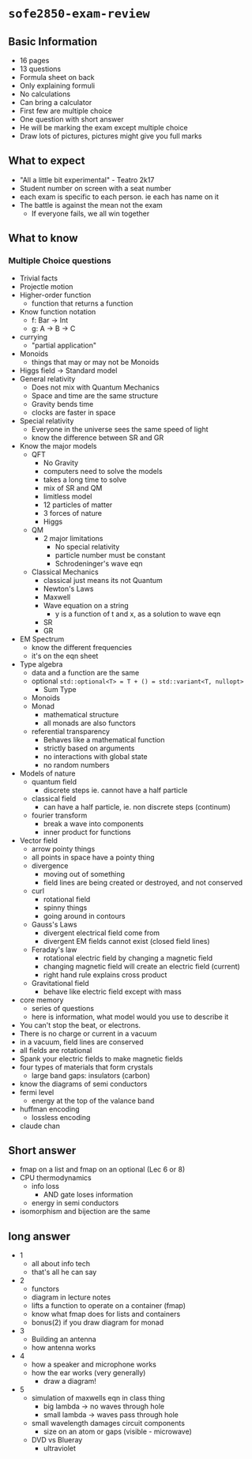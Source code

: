 # `sofe2850-exam-review`

## Basic Information
* 16 pages
* 13 questions
* Formula sheet on back
* Only explaining formuli
* No calculations
* Can bring a calculator
* First few are multiple choice
* One question with short answer
* He will be marking the exam except multiple choice
* Draw lots of pictures, pictures might give you full marks

## What to expect
* "All a little bit experimental" - Teatro 2k17
* Student number on screen with a seat number
* each exam is specific to each person. ie each has name on it
* The battle is against the mean not the exam
  * If everyone fails, we all win together

## What to know

### Multiple Choice questions
* Trivial facts
* Projectle motion
* Higher-order function
  * function that returns a function
* Know function notation
  * f: Bar -> Int
  * g: A -> B -> C
* currying
  * "partial application"
* Monoids
  * things that may or may not be Monoids
* Higgs field -> Standard model
* General relativity
  * Does not mix with Quantum Mechanics
  * Space and time are the same structure
  * Gravity bends time
  * clocks are faster in space
* Special relativity
  * Everyone in the universe sees the same speed of light
  * know the difference between SR and GR
* Know the major models
  * QFT
    * No Gravity
    * computers need to solve the models
    * takes a long time to solve
    * mix of SR and QM
    * limitless model
    * 12 particles of matter
    * 3 forces of nature
    * Higgs
  * QM
    * 2 major limitations
      * No special relativity
      * particle number must be constant
      * Schrodeninger's wave eqn
  * Classical Mechanics
    * classical just means its not Quantum
    * Newton's Laws
    * Maxwell
    * Wave equation on a string
      * y is a function of t and x, as a solution to wave eqn
    * SR
    * GR
* EM Spectrum
  * know the different frequencies
  * it's on the eqn sheet
* Type algebra
  * data and a function are the same
  * optional `std::optional<T> = T + () = std::variant<T, nullopt>`
    * Sum Type
  * Monoids
  * Monad
    * mathematical structure
    * all monads are also functors
  * referential transparency
    * Behaves like a mathematical function
    * strictly based on arguments
    * no interactions with global state
    * no random numbers
* Models of nature
  * quantum field
    * discrete steps ie. cannot have a half particle
  * classical field
    * can have a half particle, ie. non discrete steps (continum)
  * fourier transform
    * break a wave into components
    * inner product for functions
* Vector field
  * arrow pointy things
  * all points in space have a pointy thing
  * divergence
    * moving out of something
    * field lines are being created or destroyed, and not conserved
  * curl
    * rotational field
    * spinny things
    * going around in contours
  * Gauss's Laws
    * divergent electrical field come from
    * divergent EM fields cannot exist (closed field lines)
  * Feraday's law
    * rotational electric field by changing a magnetic field
    * changing magnetic field will create an electric field (current)
    * right hand rule explains cross product
  * Gravitational field
    * behave like electric field except with mass
* core memory
  * series of questions
  * here is information, what model would you use to describe it
* You can't stop the beat, or electrons.
* There is no charge or current in a vacuum
* in a vacuum, field lines are conserved
* all fields are rotational
* Spank your electric fields to make magnetic fields
* four types of materials that form crystals
  * large band gaps: insulators (carbon)
* know the diagrams of semi conductors
* fermi level
  * energy at the top of the valance band
* huffman encoding
  * lossless encoding
* claude chan


## Short answer

* fmap on a list and fmap on an optional (Lec 6 or 8)
* CPU thermodynamics
  * info loss
    * AND gate loses information
  * energy in semi conductors
* isomorphism and bijection are the same

## long answer
* 1
  * all about info tech
  * that's all he can say
* 2
  * functors
  * diagram in lecture notes
  * lifts a function to operate on a container (fmap)
  * know what fmap does for lists and containers
  * bonus(2) if you draw diagram for monad
* 3
  * Building an antenna
  * how antenna works
* 4
  * how a speaker and microphone works
  * how the ear works (very generally)
    * draw a diagram!
* 5
  * simulation of maxwells eqn in class thing
    * big lambda -> no waves through hole
    * small lambda -> waves pass through hole
  * small wavelength damages circuit components
    * size on an atom or gaps (visible - microwave)
  * DVD vs Blueray
    * ultraviolet
